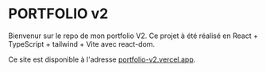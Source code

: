 # PORTFOLIO v2

Bienvenur sur le repo de mon portfolio V2.
Ce projet à été réalisé en React + TypeScript + tailwind + Vite avec react-dom.

Ce site est disponible à l'adresse [portfolio-v2.vercel.app](https://portfolio-v2.vercel.app/).
